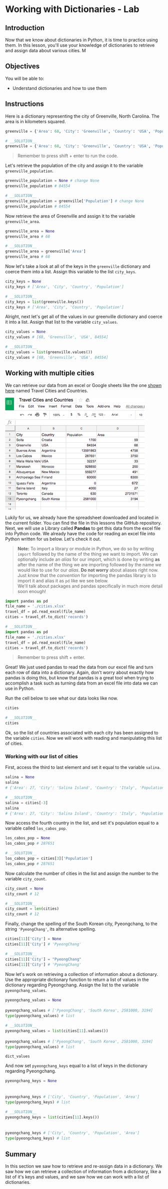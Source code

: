 
# Working with Dictionaries - Lab

## Introduction
Now that we know about dictionaries in Python, it is time to practice using them. In this lesson, you'll use your knowledge of dictionaries to retrieve and assign data about various cities.
M
## Objectives
You will be able to:
* Understand dictionaries and how to use them

## Instructions

Here is a dictionary representing the city of Greenville, North Carolina.  The area is in kilometers squared.


```python
greenville = {'Area': 68, 'City': 'Greenville', 'Country': 'USA', 'Population': 84554}
```


```python
# __SOLUTION__ 
greenville = {'Area': 68, 'City': 'Greenville', 'Country': 'USA', 'Population': 84554}
```

> Remember to press shift + enter to run the code.

Let's retrieve the population of the city and assign it to the variable `greenville_population`.


```python
greenville_population = None # change None
greenville_population # 84554
```


```python
# __SOLUTION__ 
greenville_population = greenville['Population'] # change None
greenville_population # 84554
```

Now retrieve the area of Greenville and assign it to the variable `greenville_area`.


```python
greenville_area = None
greenville_area # 68
```


```python
# __SOLUTION__ 
greenville_area = greenville['Area']
greenville_area # 68
```

Now let's take a look at all of the keys in the `greenville` dictionary and coerce them into a list.  Assign this variable to the list `city_keys`.


```python
city_keys = None
city_keys # ['Area', 'City', 'Country', 'Population']
```


```python
# __SOLUTION__ 
city_keys = list(greenville.keys())
city_keys # ['Area', 'City', 'Country', 'Population']
```

Alright, next let's get all of the values in our greenville dictionary and coerce it into a list.  Assign that list to the variable `city_values`.


```python
city_values = None
city_values # [68, 'Greenville', 'USA', 84554]
```


```python
# __SOLUTION__ 
city_values = list(greenville.values())
city_values # [68, 'Greenville', 'USA', 84554]
```

## Working with multiple cities

We can retrieve our data from an excel or Google sheets like the one [shown here](https://docs.google.com/spreadsheets/d/1BTJMMFH9t4p5UmHj5kiC6PGfMN6yaaaZkocx0mDqTK0/edit#gid=0) named Travel Cities and Countries.

![](images/countries-cities.png)

Lukily for us, we already have the spreadsheet downloaded and located in the current folder.  You can find the file in this lessons the GitHub repository. Next, we will use a Library called **Pandas** to get this data from the excel file into Python code. We already have the code for reading an excel file into Python written for us below. Let's check it out.

> **Note:** To import a library or module in Python, we do so by writing `import` followed by the name of the thing we want to import. We can optionally include an *alias* for our import, which is done by writing **as** after the name of the thing we are importing followed by the name we would like to use for our *alias*. **Do not worry** about aliases right now. Just know that the *convention* for importing the pandas library is to import it and alias it as `pd` like we see below.   
We'll talk about packages and pandas specifically in much more detail soon enough!


```python
import pandas as pd
file_name = './cities.xlsx'
travel_df = pd.read_excel(file_name)
cities = travel_df.to_dict('records')
```


```python
# __SOLUTION__ 
import pandas as pd
file_name = './cities.xlsx'
travel_df = pd.read_excel(file_name)
cities = travel_df.to_dict('records')
```

> Remember to press shift + enter.

Great! We just used pandas to read the data from our excel file and turn each row of data into a dictionary. Again, don't worry about exactly how pandas is doing this, but know that pandas is a great tool when trying to accomplish a task such as turning data from an excel file into data we can use in Python.

Run the cell below to see what our data looks like now.


```python
cities
```


```python
# __SOLUTION__ 
cities
```

Ok, so the list of countries associated with each city has been assigned to the variable `cities`.  Now we will work with reading and manipulating this list of cities.

### Working with our list of cities

First, access the third to last element and set it equal to the variable `salina`.


```python
salina = None 
salina
# {'Area': 27, 'City': 'Salina Island', 'Country': 'Italy', 'Population': 4000}
```


```python
# __SOLUTION__ 
salina = cities[-3] 
salina 
# {'Area': 27, 'City': 'Salina Island', 'Country': 'Italy', 'Population': 4000}
```

Now access the fourth country in the list, and set it's population equal to a variable called `los_cabos_pop`.


```python
los_cabos_pop = None
los_cabos_pop # 287651
```


```python
# __SOLUTION__ 
los_cabos_pop = cities[3]['Population']
los_cabos_pop # 287651
```

Now calculate the number of cities in the list and assign the number to the variable `city_count`.


```python
city_count = None
city_count # 12
```


```python
# __SOLUTION__ 
city_count = len(cities)
city_count # 12
```

Finally, change the spelling of the South Korean city, Pyeongchang, to the string `'PyeongChang'`, its alternative spelling.


```python
cities[11]['City'] = None
cities[11]['City'] # 'PyeongChang'
```


```python
# __SOLUTION__ 
cities[11]['City'] = "PyeongChang"
cities[11]['City'] # 'PyeongChang'
```

Now let's work on retrieving a collection of information about a dictionary.  Use the appropriate dictionary function to return a list of values in the dictionary regarding Pyeongchang.   Assign the list to the variable `pyeongchang_values`.


```python
pyeongchang_values = None

pyeongchang_values # ['PyeongChang', 'South Korea', 2581000, 3194]
type(pyeongchang_values) # list
```


```python
# __SOLUTION__ 
pyeongchang_values = list(cities[11].values())

pyeongchang_values # ['PyeongChang', 'South Korea', 2581000, 3194]
type(pyeongchang_values) # list
```




    dict_values



And now set `pyeongchang_keys` equal to a list of keys in the dictionary regarding Pyeongchang.


```python
pyeongchang_keys = None


pyeongchang_keys # ['City', 'Country', 'Population', 'Area']
type(pyeongchang_keys) # list
```


```python
# __SOLUTION__ 
pyeongchang_keys = list(cities[11].keys())


pyeongchang_keys # ['City', 'Country', 'Population', 'Area']
type(pyeongchang_keys) # list
```

## Summary

In this section we saw how to retrieve and re-assign data in a dictionary.  We saw how we can retrieve a collection of information from a dictionary, like a list of it's keys and values, and we saw how we can work with a list of dictionaries.
